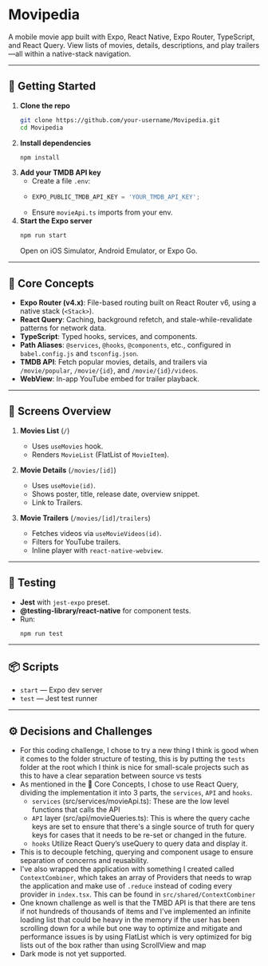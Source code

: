 # Movipedia
A mobile movie app built with Expo, React Native, Expo Router, TypeScript, and React Query. View lists of movies, details, descriptions, and play trailers—all within a native-stack navigation.

---

## 🚀 Getting Started
1. **Clone the repo**
   ```bash
   git clone https://github.com/your-username/Movipedia.git
   cd Movipedia
   ```
2. **Install dependencies**
   ```bash
   npm install
   ```
3. **Add your TMDB API key**
   - Create a file `.env`:
   - 
     ```js
     EXPO_PUBLIC_TMDB_API_KEY = 'YOUR_TMDB_API_KEY';
     ```
   - Ensure `movieApi.ts` imports from your env.
4. **Start the Expo server**
   ```bash
   npm run start
   ```
   Open on iOS Simulator, Android Emulator, or Expo Go.

---

## 🧱 Core Concepts
- **Expo Router (v4.x)**: File-based routing built on React Router v6, using a native stack (`<Stack>`).
- **React Query**: Caching, background refetch, and stale-while-revalidate patterns for network data.
- **TypeScript**: Typed hooks, services, and components.
- **Path Aliases**: `@services`, `@hooks`, `@components`, etc., configured in `babel.config.js` and `tsconfig.json`.
- **TMDB API**: Fetch popular movies, details, and trailers via `/movie/popular`, `/movie/{id}`, and `/movie/{id}/videos`.
- **WebView**: In-app YouTube embed for trailer playback.

---

## 📱 Screens Overview
1. **Movies List** (`/`)  
   - Uses `useMovies` hook.  
   - Renders `MovieList` (FlatList of `MovieItem`).

2. **Movie Details** (`/movies/[id]`)  
   - Uses `useMovie(id)`.  
   - Shows poster, title, release date, overview snippet.  
   - Link to Trailers.

3. **Movie Trailers** (`/movies/[id]/trailers`)  
   - Fetches videos via `useMovieVideos(id)`.  
   - Filters for YouTube trailers.  
   - Inline player with `react-native-webview`.

---

## 🧪 Testing
- **Jest** with `jest-expo` preset.  
- **@testing-library/react-native** for component tests.  
- Run:
  ```bash
  npm run test
  ```

---

## 📦 Scripts
- `start` — Expo dev server
- `test` — Jest test runner

---

## ⚙️ Decisions and Challenges
- For this coding challenge, I chose to try a new thing I think is good when it comes to the folder structure of testing, this is by putting the `tests` folder at the root which I think is nice for small-scale projects such as this to have a clear separation between source vs tests
- As mentioned in the 🧱 Core Concepts, I chose to use React Query, dividing the implementation it into 3 parts, the `services`, `API` and `hooks`. 
  - `services` (src/services/movieApi.ts): These are the low level functions that calls the API 
  - `API` layer (src/api/movieQueries.ts): This is where the query cache keys are set to ensure that there's a single source of truth for query keys for cases that it needs to be re-set or changed in the future.
  - `hooks` Utilize React Query’s useQuery to query data and display it.
- This is to decouple fetching, querying and component usage to ensure separation of concerns and reusability.
- I've also wrapped the application with something I created called `ContextCombiner`, which takes an array of Providers that needs to wrap the application and make use of `.reduce` instead of coding every provider in `index.tsx`. This can be found in `src/shared/ContextCombiner`
- One known challenge as well is that the TMBD API is that there are tens if not hundreds of thousands of items and I've implemented an infinite loading list that could be heavy in the memory if the user has been scrolling down for a while but one way to optimize and mitigate and performance issues is by using FlatList which is very optimized for big lists out of the box rather than using ScrollView and map
- Dark mode is not yet supported.
